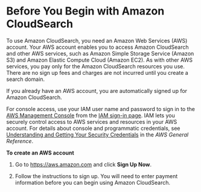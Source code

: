 # Before You Begin with Amazon CloudSearch<a name="getting-started-sign-up"></a>

To use Amazon CloudSearch, you need an Amazon Web Services \(AWS\) account\. Your AWS account enables you to access Amazon CloudSearch and other AWS services, such as Amazon Simple Storage Service \(Amazon S3\) and Amazon Elastic Compute Cloud \(Amazon EC2\)\. As with other AWS services, you pay only for the Amazon CloudSearch resources you use\. There are no sign up fees and charges are not incurred until you create a search domain\. 

If you already have an AWS account, you are automatically signed up for Amazon CloudSearch\. 

For console access, use your IAM user name and password to sign in to the [AWS Management Console](https://console.aws.amazon.com/console/home) from the [IAM sign\-in page](https://docs.aws.amazon.com/IAM/latest/UserGuide/console.html)\. IAM lets you securely control access to AWS services and resources in your AWS account\. For details about console and programmatic credentials, see [Understanding and Getting Your Security Credentials](https://docs.aws.amazon.com/general/latest/gr/aws-sec-cred-types.html) in the *AWS General Reference*\.

**To create an AWS account**

1. Go to [https://aws\.amazon\.com](https://aws.amazon.com) and click **Sign Up Now**\. 

1. Follow the instructions to sign up\. You will need to enter payment information before you can begin using Amazon CloudSearch\.